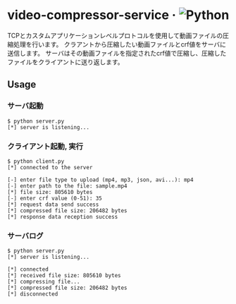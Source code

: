 # video-compressor-service &middot; ![Python](https://img.shields.io/badge/Python-3776AB?logo=python&logoColor=white)

TCPとカスタムアプリケーションレベルプロトコルを使用して動画ファイルの圧縮処理を行います。
クラアントから圧縮したい動画ファイルとcrf値をサーバに送信します。
サーバはその動画ファイルを指定されたcrf値で圧縮し、圧縮したファイルをクライアントに送り返します。

## Usage

### サーバ起動

```
$ python server.py
[*] server is listening...
```

### クライアント起動, 実行

```
$ python client.py
[*] connected to the server

[-] enter file type to upload (mp4, mp3, json, avi...): mp4
[-] enter path to the file: sample.mp4
[*] file size: 805610 bytes
[-] enter crf value (0-51): 35
[*] request data send success
[*] compressed file size: 206482 bytes
[*] response data reception success
```

### サーバログ

```
$ python server.py
[*] server is listening...

[*] connected
[*] received file size: 805610 bytes
[*] compressing file...
[*] compressed file size: 206482 bytes
[*] disconnected
```
